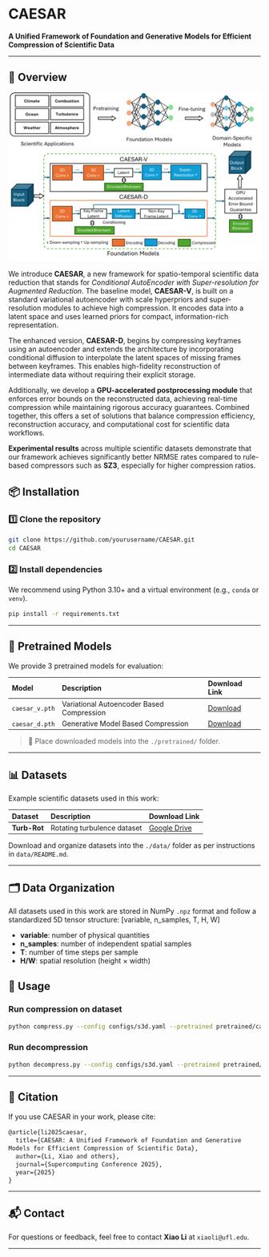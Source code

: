 # CAESAR  
**A Unified Framework of Foundation and Generative Models for Efficient Compression of Scientific Data**

---

## 📖 Overview  

![CAESAR Framework Overview](/figures/caesar_overview.png)

We introduce **CAESAR**, a new framework for spatio-temporal scientific data reduction that stands for *Conditional AutoEncoder with Super-resolution for Augmented Reduction*. The baseline model, **CAESAR-V**, is built on a standard variational autoencoder with scale hyperpriors and super-resolution modules to achieve high compression. It encodes data into a latent space and uses learned priors for compact, information-rich representation.  

The enhanced version, **CAESAR-D**, begins by compressing keyframes using an autoencoder and extends the architecture by incorporating conditional diffusion to interpolate the latent spaces of missing frames between keyframes. This enables high-fidelity reconstruction of intermediate data without requiring their explicit storage.

Additionally, we develop a **GPU-accelerated postprocessing module** that enforces error bounds on the reconstructed data, achieving real-time compression while maintaining rigorous accuracy guarantees. Combined together, this offers a set of solutions that balance compression efficiency, reconstruction accuracy, and computational cost for scientific data workflows.

**Experimental results** across multiple scientific datasets demonstrate that our framework achieves significantly better NRMSE rates compared to rule-based compressors such as **SZ3**, especially for higher compression ratios.


## 📦 Installation  

### 1️⃣ Clone the repository  

```bash
git clone https://github.com/yourusername/CAESAR.git
cd CAESAR
```

### 2️⃣ Install dependencies  

We recommend using Python 3.10+ and a virtual environment (e.g., `conda` or `venv`).

```bash
pip install -r requirements.txt
```

---

## 📝 Pretrained Models  

We provide 3 pretrained models for evaluation:

| Model                   | Description                                     | Download Link                                           |
|:------------------------|:------------------------------------------------|:-------------------------------------------------------|
| `caesar_v.pth`           | Variational Autoencoder Based Compression       | [Download](https://yourdomain.com/models/caesar_v.pth) |
| `caesar_d.pth`           |Generative Model Based Compression               | [Download](https://yourdomain.com/models/caesar_sr.pth)|

> 📂 Place downloaded models into the `./pretrained/` folder.

---

## 📊 Datasets  

Example scientific datasets used in this work:

| Dataset         | Description                          | Download Link                                                        |
|:----------------|:--------------------------------------|:---------------------------------------------------------------------|
| **Turb-Rot**         | Rotating turbulence dataset            | [Google Drive](https://drive.google.com/file/d/1tGPeNJqt2lDUs4doWdGHk4WIciIz1rqC/view?usp=drive_link)                     |

Download and organize datasets into the `./data/` folder as per instructions in `data/README.md`.

---

## 🗂️ Data Organization

All datasets used in this work are stored in NumPy `.npz` format and follow a standardized 5D tensor structure:
[variable, n_samples, T, H, W]
- **variable**: number of physical quantities 
- **n_samples**: number of independent spatial samples
- **T**: number of time steps per sample
- **H/W**: spatial resolution (height × width)

## 🚀 Usage  

### Run compression on dataset  

```bash
python compress.py --config configs/s3d.yaml --pretrained pretrained/caesar_v.pth
```

### Run decompression  

```bash
python decompress.py --config configs/s3d.yaml --pretrained pretrained/caesar_v.pth
```

---

## 📄 Citation  

If you use CAESAR in your work, please cite:

```
@article{li2025caesar,
  title={CAESAR: A Unified Framework of Foundation and Generative Models for Efficient Compression of Scientific Data},
  author={Li, Xiao and others},
  journal={Supercomputing Conference 2025},
  year={2025}
}
```

---

## 📬 Contact  

For questions or feedback, feel free to contact **Xiao Li** at `xiaoli@ufl.edu`.

---
